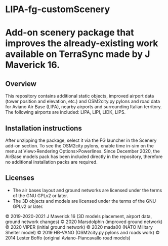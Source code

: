 # LIPA-fg-customScenery
Add-on scenery package that improves the already-existing work available on TerraSync made by J Maverick 16.
=====================

Overview
-------------------------
This repository contains additional static objects, improved airport data (tower position and elevation, etc.) and OSM2city.py pylons and road data for Aviano Air Base (LIPA), nearby airports and surrounding Italian territory.
The following airports are included: LIPA, LIPI, LIDK, LIPS.

Installation instructions
-------------------------
After unzipping the package, select it via the FG launcher in the Scenery add-on section.
To see the OSM2city pylons, enable time in-sim on the menu at View>Rendering Options>Powerlines.
Since December 2020, the AirBase models pack has been included directly in the repository, therefore no additional installation packs are required.

Licenses
--------

*  The air bases layout and ground networks are licensed under the terms of the GNU GPLv2 or later.
*  The 3D objects and models are licensed under the terms of the GNU GPLv2 or later.
  

:copyright: 2019-2020-2021 J Maverick 16 (3D models placement, airport data, ground network changes)
:copyright: 2020 Marsdolphin (improved ground network)
:copyright: 2020 VIPER (initial ground network)
:copyright: 2020 mada00 (NATO Military Shelter model)
:copyright: 2019 HB-VANO (OSM2city.py pylons and roads work)
:copyright: 2014 Lester Boffo (original Aviano-Piancavallo road models)